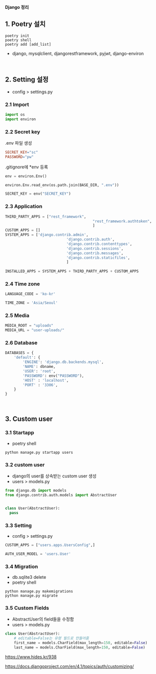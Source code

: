 **Django 정리**



## 1. Poetry 설치

````
poetry init
poetry shell
poetry add [add_list]
````

- django, mysqlclient, djangorestframework, pyjwt, django-environ

<br>

## 2. Setting 설정

- config > settings.py

### 2.1 Import

````python
import os
import environ
````

### 2.2 Secret key

.env 파일 생성

````makefile
SECRET_KEY="sc"
PASSWORD="pw"
````

.gitignore에 *env 등록

````python
env = environ.Env()

environ.Env.read_env(os.path.join(BASE_DIR, ".env"))

SECRET_KEY = env("SECRET_KEY")
````

### 2.3 Application

````python
THIRD_PARTY_APPS = ["rest_framework",
										"rest_framework.authtoken",
										]
CUSTOM_APPS = []
SYSTEM_APPS = ['django.contrib.admin',
							'django.contrib.auth',
							'django.contrib.contenttypes',
							'django.contrib.sessions',
							'django.contrib.messages',
							'django.contrib.staticfiles',
							]
							
INSTALLED_APPS = SYSTEM_APPS + THIRD_PARTY_APPS + CUSTOM_APPS
````

### 2.4 Time zone

````python
LANGUAGE_CODE = 'ko-kr'

TIME_ZONE = 'Asia/Seoul'
````

### 2.5 Media

````python
MEDIA_ROOT = "uploads"
MEDIA_URL = "user-uploads/"
````

### 2.6 Database

````python
DATABASES = {
    'default': {
        'ENGINE': 'django.db.backends.mysql',
        'NAME': dbname,
        'USER': 'root',
        'PASSWORD': env("PASSWORD"),
        'HOST' : 'localhost',
        'PORT' : '3306',
    }
}
````

<br>

## 3. Custom user

### 3.1 Startapp

- poetry shell

````
python manage.py startapp users
````

### 3.2 custom user

- django의 user를 상속받는 custom user 생성
- users > models.py

````python
from django.db import models
from django.contrib.auth.models import AbstractUser


class User(AbstractUser):
  pass
````

### 3.3 Setting

- config > settings.py

````python
CUSTOM_APPS = ["users.apps.UsersConfig",]

AUTH_USER_MODEL = 'users.User'
````

### 3.4 Migration

- db.sqlite3 delete
- poetry shell

````
python manage.py makemigrations
python manage.py migrate
````

### 3.5 Custom Fields

- AbstractUser의 field들을 수정함
- users > models.py

````python
class User(AbstractUser):
	# editable=False는 유령 필드로 만들어줌
	first_name = models.CharField(max_length=150, editable=False)
	last_name = models.CharField(max_length=150, editable=False)
````

https://www.hides.kr/938

https://docs.djangoproject.com/en/4.1/topics/auth/customizing/